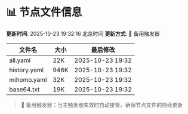 # 📊 节点文件信息

**更新时间**: 2025-10-23 19:32:16 北京时间
**更新方式**: 🔄 备用触发器

| 文件名 | 大小 | 最后修改 |
|--------|------|----------|
| all.yaml | 22K | 2025-10-23 19:32 |
| history.yaml | 946K | 2025-10-23 19:32 |
| mihomo.yaml | 32K | 2025-10-23 19:32 |
| base64.txt | 19K | 2025-10-23 19:32 |

> 🔄 备用触发器：当主触发器失效时自动接管，确保节点文件的持续更新
